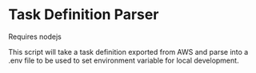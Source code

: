 # Task Definition Parser

Requires nodejs

This script will take a task definition exported from AWS and parse into a .env file to be used to set environment variable for local development.

